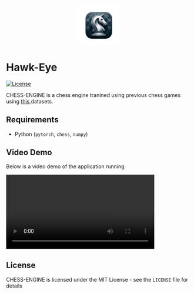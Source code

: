 <div align="center">
  <img src="logo.png" alt=" " width="22%">
</div>

# Hawk-Eye

[![License](http://img.shields.io/badge/license-MIT-blue.svg)](https://github.com/natisitotaw/Hawk-Eye-/blob/main/LICENSE)

CHESS-ENGINE is a chess engine tranined using previous chess games using [this ](https://database.lichess.org/) datasets.



## Requirements

- Python (`pytorch`, `chess`, `numpy`)

## Video Demo
Below is a video demo of the application running.

<video width="80%" controls>
  <source src="https://raw.githubusercontent.com/natisitotaw/Chess-Engine/main/sample_game.mp4" type="video/mp4">
  Your browser does not support the video tag.
</video>

## License

CHESS-ENGINE is licensed under the MIT License - see the `LICENSE` file for details

